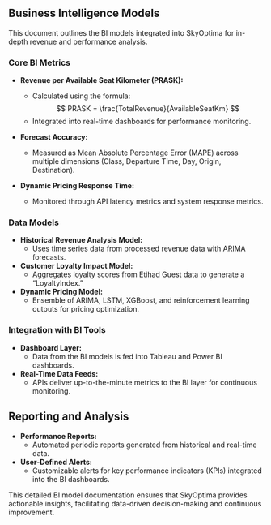 ## Business Intelligence Models

This document outlines the BI models integrated into SkyOptima for in-depth revenue and performance analysis.

### Core BI Metrics
- **Revenue per Available Seat Kilometer (PRASK):**  
  - Calculated using the formula:  
    $$ PRASK = \frac{TotalRevenue}{AvailableSeatKm} $$
  - Integrated into real-time dashboards for performance monitoring.
  
- **Forecast Accuracy:**  
  - Measured as Mean Absolute Percentage Error (MAPE) across multiple dimensions (Class, Departure Time, Day, Origin, Destination).

- **Dynamic Pricing Response Time:**  
  - Monitored through API latency metrics and system response metrics.
  
### Data Models
- **Historical Revenue Analysis Model:**  
  - Uses time series data from processed revenue data with ARIMA forecasts.
- **Customer Loyalty Impact Model:**  
  - Aggregates loyalty scores from Etihad Guest data to generate a “LoyaltyIndex.”
- **Dynamic Pricing Model:**  
  - Ensemble of ARIMA, LSTM, XGBoost, and reinforcement learning outputs for pricing optimization.
  
### Integration with BI Tools
- **Dashboard Layer:**  
  - Data from the BI models is fed into Tableau and Power BI dashboards.
- **Real-Time Data Feeds:**  
  - APIs deliver up-to-the-minute metrics to the BI layer for continuous monitoring.
  
## Reporting and Analysis
- **Performance Reports:**  
  - Automated periodic reports generated from historical and real-time data.
- **User-Defined Alerts:**  
  - Customizable alerts for key performance indicators (KPIs) integrated into the BI dashboards.

This detailed BI model documentation ensures that SkyOptima provides actionable insights, facilitating data-driven decision-making and continuous improvement.
